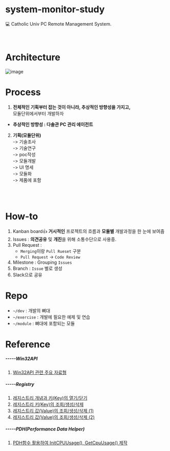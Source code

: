 # **system-monitor-study**
:computer: Catholic Univ PC Remote Management System.<br>
<br><br>
# Architecture
![image](https://user-images.githubusercontent.com/16419202/71482833-01bad800-2848-11ea-92d8-d36137462694.png)


# Process
1. **전체적인 기획부터 잡는 것이 아니라, 추상적인 방향성을 가지고,**<br> 
모듈단위에서부터 개발하자<br>

* **추상적인 방향성 : 다솔관 PC 관리 에이전트**<br>

2. **기획(모듈단위)**<br>
-> 기술조사 <br>
-> 기술연구 <br>
-> poc작성 <br>
-> 모듈개발 <br>
-> UI 명세 <br>
-> 모듈화 <br>
-> 제품에 포함<br>

<br><br>

# How-to
1. Kanban board:+1: **거시적인** 프로젝트의 흐름과 **모듈별** 개발과정을 한 눈에 보여줌 
2. Issues : **의견공유** 및 **개진**을 위해 소통수단으로 사용중.
3. Pull Request : 
   -  `Merging`이랑 `Pull Rueset` 구분
   - `Pull Request` -> `Code Review`
4. Milestone : Grouping `Issues`
5. Branch : `Issue` 별로 생성
6. Slack으로 공유

# Repo
- `~/dev` : 개발의 뼈대
- `~/exercise` : 개발에 필요한 예제 및 연습
- `~/module` : 뼈대에 포함되는 모듈

# Reference

##### -----Win32API

1. [Win32API 관련 주요 자료형](https://jongwuner.github.io/2019/09/08/Win32API-주요-자료형/)

##### -----Registry

1. [레지스트리 개념과 키(Key)의 열기/닫기](https://jongwuner.github.io/2019/09/08/레지스트리-키의-열기,닫기/)
2. [레지스트리 키(Key)의 조회/생성/삭제](https://jongwuner.github.io/2019/10/03/레지스트리-키의-조회,생성,삭제/)
3. [레지스트리 값(Value)의 조회/생성/삭제 (1)](https://jongwuner.github.io/2019/10/03/레지스트리-기본값의-조회,수정/)
4. [레지스트리 값(Value)의 조회/생성/삭제 (2)](https://jongwuner.github.io/2019/10/03/레지스트리-기본값의-조회,수정/)

##### -----PDH(Performance Data Helper) 

1. [PDH함수 활용하여 InitCPUUsage(), GetCpuUsage() 제작](https://github.com/22hours/system-monitor-study/blob/master/module/CPU/CpuData.cpp)

